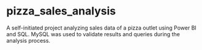 # pizza_sales_analysis
A self-initiated project analyzing sales data of a pizza outlet using Power BI and SQL. MySQL was used to validate results and queries during the analysis process. 
